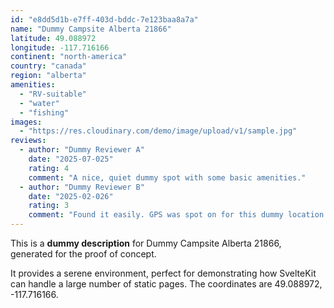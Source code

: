 ```yaml
---
id: "e8dd5d1b-e7ff-403d-bddc-7e123baa8a7a"
name: "Dummy Campsite Alberta 21866"
latitude: 49.088972
longitude: -117.716166
continent: "north-america"
country: "canada"
region: "alberta"
amenities:
  - "RV-suitable"
  - "water"
  - "fishing"
images:
  - "https://res.cloudinary.com/demo/image/upload/v1/sample.jpg"
reviews:
  - author: "Dummy Reviewer A"
    date: "2025-07-025"
    rating: 4
    comment: "A nice, quiet dummy spot with some basic amenities."
  - author: "Dummy Reviewer B"
    date: "2025-02-026"
    rating: 3
    comment: "Found it easily. GPS was spot on for this dummy location."
---
```


This is a **dummy description** for Dummy Campsite Alberta 21866, generated for the proof of concept.

It provides a serene environment, perfect for demonstrating how SvelteKit can handle a large number of static pages. The coordinates are 49.088972, -117.716166.
